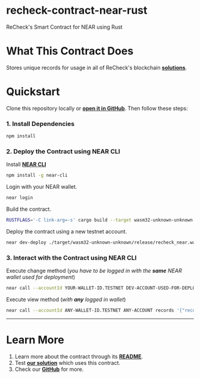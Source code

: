 # recheck-contract-near-rust

ReCheck's Smart Contract for NEAR using Rust

# What This Contract Does

Stores unique records for usage in all of ReCheck's blockchain [**solutions**](https://recheck.io).
<br />

# Quickstart

Clone this repository locally or [**open it in GitHub**](https://github.com/ReCheck-io/recheck-contract-near-rust). Then
follow these steps:

### 1. Install Dependencies

```bash
npm install
```

### 2. Deploy the Contract using NEAR CLI

Install [**NEAR CLI**](https://github.com/near/near-cli)

```bash
npm install -g near-cli
```

Login with your NEAR wallet.

```bash
near login
```

Build the contract.

```bash
RUSTFLAGS='-C link-arg=-s' cargo build --target wasm32-unknown-unknown --release
```

Deploy the contract using a new testnet account.

```bash
near dev-deploy ./target/wasm32-unknown-unknown/release/recheck_near.wasm
```

### 3. Interact with the Contract using NEAR CLI

Execute change method (*you have to be logged in with the **same** NEAR wallet used for deployment*)

```bash
near call --accountId YOUR-WALLET-ID.TESTNET DEV-ACCOUNT-USED-FOR-DEPLOYMENT createSubRecordWithExtras2 '{"recordIdStr":"SET_HASH_VALUE","parentRecordIdStr":"SET_HASH_VALUE","trailStr":"SET_HASH_VALUE","trailSignatureStr":"SET_HASH_VALUE","extra0Str":"SET_HASH_VALUE","extra1Str":"SET_HASH_VALUE"}'
```

Execute view method (*with **any** logged in wallet*)

```bash
near call --accountId ANY-WALLET-ID.TESTNET ANY-ACCOUNT records '{"record_id_str":"SET_HASH_VALUE"}'
```

---

# Learn More

1. Learn more about the contract through its [**README**](./README.md).
2. Test [**our solution**](https://beta.recheck.io/) which uses this contract.
3. Check our [**GitHub**](https://github.com/ReCheck-io/) for more.
